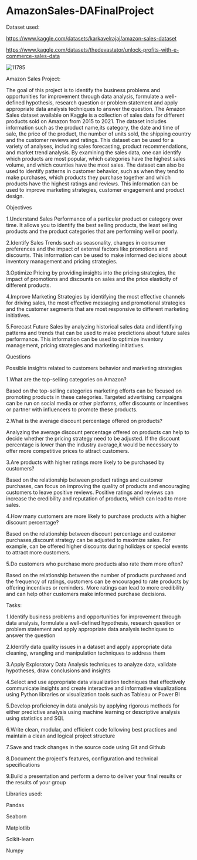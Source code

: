 # AmazonSales-DAFinalProject
Dataset used:

https://www.kaggle.com/datasets/karkavelrajaj/amazon-sales-dataset

https://www.kaggle.com/datasets/thedevastator/unlock-profits-with-e-commerce-sales-data

![11785](https://user-images.githubusercontent.com/116205619/232230599-676a321a-38b0-4ab0-9fb9-d79dcef5b7b4.jpeg)

Amazon Sales Project:

The goal of this project is to identify the business problems and opportunities for improvement through data analysis, formulate a well-defined hypothesis,
research question or problem statement and apply appropriate data analysis techniques to answer the question.
The Amazon Sales dataset available on Kaggle is a collection of sales data for different products sold on Amazon from 2015 to 2021. 
The dataset includes information such as the product name,its category, the date and time of sale, the price of the product, the number of units sold, the shipping
country and the customer reviews and ratings.
This dataset can be used for a variety of analyses, including sales forecasting, product recommendations, and market trend analysis.
By examining the sales data, one can identify which products are most popular, which categories have the highest sales volume, and which counties have the most sales.
The dataset can also be used to identify patterns in customer behavior, such as when they tend to make purchases, which products they purchase together
and which products have the highest ratings and reviews. This information can be used to improve marketing strategies, customer engagement and product design.

Objectives

1.Understand Sales Performance  of a particular product or category over time.  It allows you to identify the best selling products, the least selling products
and the product categories that are performing well or poorly.

2.Identify Sales Trends such as seasonality, changes in consumer preferences and the impact of external factors like promotions and discounts.
This information can be used to make informed decisions about inventory management and pricing strategies.

3.Optimize Pricing  by providing insights into the pricing strategies, the impact of promotions and discounts on sales and the price elasticity of different products.

4.Improve Marketing Strategies by identifying the most effective channels for driving sales, the most effective messaging and promotional strategies and the customer segments that are 
most responsive to different marketing initiatives.

5.Forecast Future Sales by analyzing historical sales data and identifying patterns and trends that can be used to make predictions about future sales performance.
This information can be used to optimize inventory management, pricing strategies and marketing initiatives.

Questions

Possible insights related to customers behavior and marketing strategies

1.What are the top-selling categories on Amazon?

Based on the top-selling categories marketing efforts can be focused on promoting products in these categories.  Targeted advertising campaigns can be run on social
media or other platforms, offer discounts or incentives or partner with influencers to promote these products.

2.What is the average discount percentage offered on products?

Analyzing the average discount percentage offered on products can help to decide whether the  pricing strategy need to be adjusted. If the discount percentage is lower
than the industry average,it would be necessary to offer more competitive prices to attract customers.

3.Are products with higher ratings more likely to be purchased by customers?

Based on the relationship between product ratings and customer purchases, can focus on improving the quality of products and encouraging customers to leave positive
reviews. Positive ratings and reviews can increase the credibility and reputation of  products, which can lead to more sales.


4.How many customers are more likely to purchase products with a higher discount percentage?

Based on the relationship between discount percentage and customer purchases,discount strategy can be adjusted  to maximize sales. For example,  can be  offered higher
discounts during holidays or special events to attract more customers.

5.Do customers who purchase more products also rate them more often?

Based on the relationship between the number of products purchased and the frequency of ratings,  customers can be encouraged  to rate products by offering incentives 
or reminders. More ratings can lead to more credibility and can help other customers make informed purchase decisions.

Tasks:

1.Identify business problems and opportunities for improvement through data analysis, formulate a well-defined hypothesis, research question or problem statement and
apply appropriate data analysis techniques to answer the question

2.Identify data quality issues in a dataset and apply appropriate data cleaning, wrangling and manipulation techniques to address them

3.Apply Exploratory Data Analysis techniques to analyze data, validate hypotheses, draw conclusions and insights

4.Select and use appropriate data visualization techniques that effectively communicate insights and create interactive and informative visualizations using Python
libraries or visualization tools such as Tableau or Power BI

5.Develop proficiency in data analysis by applying rigorous methods for either predictive analysis using machine learning or descriptive analysis using 
statistics and SQL

6.Write clean, modular, and efficient code following best practices and maintain a clean and logical project structure

7.Save and track changes in the source code using Git and Github

8.Document the project's features, configuration and technical specifications

9.Build a presentation and perform a demo to deliver your final results or the results of your group

Libraries used:

Pandas

Seaborn

Matplotlib

Scikit-learn

Numpy
